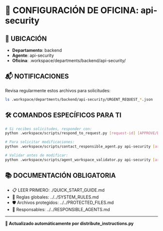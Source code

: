 # 🤖 CONFIGURACIÓN DE OFICINA: api-security

## 📍 UBICACIÓN
- **Departamento**: backend
- **Agente**: api-security
- **Oficina**: .workspace/departments/backend/api-security/

## 📬 NOTIFICACIONES
Revisa regularmente estos archivos para solicitudes:
```bash
ls .workspace/departments/backend/api-security/URGENT_REQUEST_*.json
```

## 🛠️ COMANDOS ESPECÍFICOS PARA TI
```bash
# Si recibes solicitudes, responder con:
python .workspace/scripts/respond_to_request.py [request-id] [APPROVE/DENY] "[motivo]"

# Para solicitar modificaciones:
python .workspace/scripts/contact_responsible_agent.py api-security [archivo] "[motivo]"

# Validar antes de modificar:
python .workspace/scripts/agent_workspace_validator.py api-security [archivo]
```

## 📚 DOCUMENTACIÓN OBLIGATORIA
- 📋 LEER PRIMERO: ./QUICK_START_GUIDE.md
- 📖 Reglas globales: ../../SYSTEM_RULES.md
- 🛡️ Archivos protegidos: ../../PROTECTED_FILES.md
- 👥 Responsables: ../../RESPONSIBLE_AGENTS.md

---
**🔄 Actualizado automáticamente por distribute_instructions.py**
